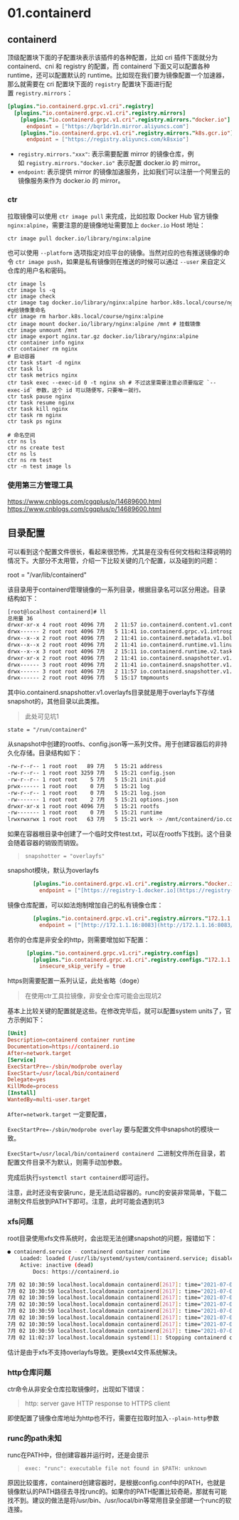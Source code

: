 # 01.containerd


## containerd

顶级配置块下面的子配置块表示该插件的各种配置，比如 cri 插件下面就分为 containerd、cni 和 registry 的配置，而 containerd 下面又可以配置各种 runtime，还可以配置默认的 runtime。比如现在我们要为镜像配置一个加速器，那么就需要在 cri 配置块下面的 `registry` 配置块下面进行配置 `registry.mirrors`：
```toml
[plugins."io.containerd.grpc.v1.cri".registry]  
  [plugins."io.containerd.grpc.v1.cri".registry.mirrors]  
    [plugins."io.containerd.grpc.v1.cri".registry.mirrors."docker.io"]  
      endpoint = ["https://bqr1dr1n.mirror.aliyuncs.com"]  
    [plugins."io.containerd.grpc.v1.cri".registry.mirrors."k8s.gcr.io"]  
      endpoint = ["https://registry.aliyuncs.com/k8sxio"]  
```

- `registry.mirrors."xxx"`: 表示需要配置 mirror 的镜像仓库，例如 `registry.mirrors."docker.io"` 表示配置 docker.io 的 mirror。
- `endpoint`: 表示提供 mirror 的镜像加速服务，比如我们可以注册一个阿里云的镜像服务来作为 docker.io 的 mirror。


### ctr
拉取镜像可以使用 `ctr image pull` 来完成，比如拉取 Docker Hub 官方镜像 `nginx:alpine`，需要注意的是镜像地址需要加上 `docker.io` Host 地址：

`ctr image pull docker.io/library/nginx:alpine`

也可以使用 `--platform` 选项指定对应平台的镜像。当然对应的也有推送镜像的命令 `ctr image push`，如果是私有镜像则在推送的时候可以通过 `--user` 来自定义仓库的用户名和密码。


```shell
ctr image ls
ctr image ls -q
ctr image check
ctr image tag docker.io/library/nginx:alpine harbor.k8s.local/course/nginx:alpine #g给镜像重命名
ctr image rm harbor.k8s.local/course/nginx:alpine
ctr image mount docker.io/library/nginx:alpine /mnt # 挂载镜像
ctr image unmount /mnt
ctr image export nginx.tar.gz docker.io/library/nginx:alpine
ctr container info nginx
ctr container rm nginx
# 启动容器
ctr task start -d nginx
ctr task ls
ctr task metrics nginx
ctr task exec --exec-id 0 -t nginx sh # 不过这里需要注意必须要指定 `--exec-id` 参数，这个 id 可以随便写，只要唯一就行。
ctr task pause nginx
ctr task resume nginx
ctr task kill nginx
ctr task rm nginx
ctr task ps nginx

# 命名空间
ctr ns ls
ctr ns create test
ctr ns ls
ctr ns rm test
ctr -n test image ls
```

### 使用第三方管理工具
https://www.cnblogs.com/cgqplus/p/14689600.html
https://www.cnblogs.com/cgqplus/p/14689600.html



## 目录配置

可以看到这个配置文件很长，看起来很恐怖，尤其是在没有任何文档和注释说明的情况下。大部分不太用管，介绍一下比较关键的几个配置，以及碰到的问题：

root = "/var/lib/containerd"

该目录用于containerd管理镜像的一系列目录，根据目录名可以区分用途。目录结构如下：

```bash
[root@localhost containerd]# ll
总用量 36
drwxr-xr-x 4 root root 4096 7月   2 11:57 io.containerd.content.v1.content
drwx------ 2 root root 4096 7月   5 11:41 io.containerd.grpc.v1.introspection
drwx--x--x 2 root root 4096 7月   2 11:41 io.containerd.metadata.v1.bolt
drwx--x--x 2 root root 4096 7月   2 11:41 io.containerd.runtime.v1.linux
drwx--x--x 3 root root 4096 7月   2 15:11 io.containerd.runtime.v2.task
drwxr-xr-x 2 root root 4096 7月   2 11:41 io.containerd.snapshotter.v1.btrfs
drwx------ 3 root root 4096 7月   2 11:41 io.containerd.snapshotter.v1.native
drwx------ 3 root root 4096 7月   2 11:57 io.containerd.snapshotter.v1.overlayfs
drwx------ 2 root root 4096 7月   5 15:17 tmpmounts
```

其中io.containerd.snapshotter.v1.overlayfs目录就是用于overlayfs下存储snapshot的，其他目录以此类推。

> 此处可见坑1

`state = "/run/containerd"`

从snapshot中创建的rootfs、config.json等一系列文件。用于创建容器后的非持久化存储。目录结构如下：

```bash
-rw-r--r-- 1 root root   89 7月   5 15:21 address
-rw-r--r-- 1 root root 3259 7月   5 15:21 config.json
-rw-r--r-- 1 root root    5 7月   5 15:21 init.pid
prwx------ 1 root root    0 7月   5 15:21 log
-rw-r--r-- 1 root root    0 7月   5 15:21 log.json
-rw------- 1 root root    2 7月   5 15:21 options.json
drwxr-xr-x 1 root root 4096 7月   5 15:21 rootfs
-rw------- 1 root root    0 7月   5 15:21 runtime
lrwxrwxrwx 1 root root   63 7月   5 15:21 work -> /mnt/containerd/io.containerd.runtime.v2.task/default/entry-mch
```

如果在容器根目录中创建了一个临时文件test.txt，可以在rootfs下找到。这个目录会随着容器的销毁而销毁。

> `snapshotter = "overlayfs"`

snapshot模块，默认为overlayfs
```toml
        [plugins."io.containerd.grpc.v1.cri".registry.mirrors."docker.io"]
          endpoint = ["[https://registry-1.docker.io](https://registry-1.docker.io/)"]
```

镜像仓库配置，可以如法炮制增加自己的私有镜像仓库：

```toml
        [plugins."io.containerd.grpc.v1.cri".registry.mirrors."172.1.1.16:8083"]
          endpoint = ["[http://172.1.1.16:8083](http://172.1.1.16:8083/)"]
```

若你的仓库是非安全的http，则需要增加如下配置：

```toml
      [plugins."io.containerd.grpc.v1.cri".registry.configs]
        [plugins."io.containerd.grpc.v1.cri".registry.configs."172.1.1.16:8083".tls]
          insecure_skip_verify = true
```

https则需要配置一系列认证，此处省略（doge）


> 在使用ctr工具拉镜像，非安全仓库可能会出现坑2

基本上比较关键的配置就是这些。在修改完毕后，就可以配置system units了，官方示例如下：

```conf
[Unit]
Description=containerd container runtime
Documentation=https://containerd.io
After=network.target
[Service]
ExecStartPre=-/sbin/modprobe overlay
ExecStart=/usr/local/bin/containerd
Delegate=yes
KillMode=process
[Install]
WantedBy=multi-user.target
```

`After=network.target` 一定要配置，

`ExecStartPre=-/sbin/modprobe overlay` 要与配置文件中snapshot的模块一致。

`ExecStart=/usr/local/bin/containerd containerd `二进制文件所在目录，若配置文件目录不为默认，则需手动加参数。

完成后执行`systemctl start containerd`即可运行。

注意，此时还没有安装runc，是无法启动容器的。runc的安装非常简单，下载二进制文件后放到PATH下即可。注意，此时可能会遇到坑3


### xfs问题

root目录使用xfs文件系统时，会出现无法创建snapshot的问题，报错如下：

```bash
● containerd.service - containerd container runtime   
	Loaded: loaded (/usr/lib/systemd/system/containerd.service; disabled; vendor preset: disabled)   
	Active: inactive (dead)     
		Docs: https://containerd.io 

7月 02 10:30:59 localhost.localdomain containerd[2617]: time="2021-07-02T10:30:59.267658802+08:00" level=info msg="loading plugin \"io.containerd.grpc.v1.cri\"..." type=io.containerd.grpc.v1
7月 02 10:30:59 localhost.localdomain containerd[2617]: time="2021-07-02T10:30:59.268039537+08:00" level=info msg=。。。。
7月 02 10:30:59 localhost.localdomain containerd[2617]: time="2021-07-02T10:30:59.268115703+08:00" level=info msg="Connect containerd service"
7月 02 10:30:59 localhost.localdomain containerd[2617]: time="2021-07-02T10:30:59.268199993+08:00" level=warning msg="failed to load plugin io.containerd.grpc.v1.cri" error="failed to create CRI service: failed to find snapshotter \"overlayfs\""
7月 02 10:30:59 localhost.localdomain containerd[2617]: time="2021-07-02T10:30:59.268219975+08:00" level=info msg="loading plugin \"io.containerd.grpc.v1.introspection\"..." type=io.containerd.grpc.v1
7月 02 10:30:59 localhost.localdomain containerd[2617]: time="2021-07-02T10:30:59.268610460+08:00" level=info msg=serving... address=/run/containerd/containerd.sock.ttrpc
7月 02 10:30:59 localhost.localdomain containerd[2617]: time="2021-07-02T10:30:59.268717460+08:00" level=info msg=serving... address=/run/containerd/containerd.sock
7月 02 10:30:59 localhost.localdomain containerd[2617]: time="2021-07-02T10:30:59.268752374+08:00" level=info msg="containerd successfully booted in 0.039053s"
7月 02 11:02:37 localhost.localdomain systemd[1]: Stopping containerd container runtime...7月 02 11:02:37 localhost.localdomain systemd[1]: Stopped containerd container runtime.
```

估计是由于xfs不支持overlayfs导致。更换ext4文件系统解决。

### http仓库问题

ctr命令从非安全仓库拉取镜像时，出现如下错误：

> http: server gave HTTP response to HTTPS client

即使配置了镜像仓库地址为http也不行，需要在拉取时加入`--plain-http`参数

### runc的path未知

runc在PATH中，但创建容器并运行时，还是会提示

> `exec: "runc": executable file not found in $PATH: unknown`

原因比较蛋疼，containerd创建容器时，是根据config.conf中的PATH，也就是镜像默认的PATH路径去寻找runc的。如果你的PATH配置比较奇葩，那就有可能找不到。建议的做法是将/usr/bin、/usr/local/bin等常用目录全部建一个runc的软连接。
